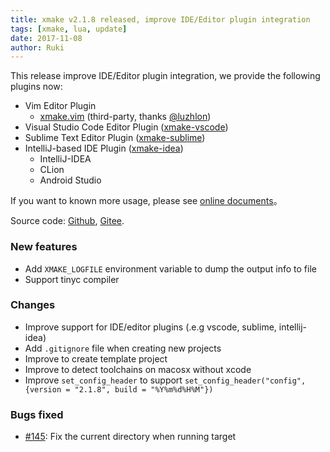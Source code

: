 ```yaml
---
title: xmake v2.1.8 released, improve IDE/Editor plugin integration
tags: [xmake, lua, update]
date: 2017-11-08
author: Ruki
---
```


This release improve IDE/Editor plugin integration, we provide the following plugins now:

- Vim Editor Plugin
  - [xmake.vim](https://github.com/luzhlon/xmake.vim) (third-party, thanks [@luzhlon](https://github.com/luzhlon))
- Visual Studio Code Editor Plugin ([xmake-vscode](https://github.com/xmake-io/xmake-vscode))
- Sublime Text Editor Plugin ([xmake-sublime](https://github.com/xmake-io/xmake-sublime))
- IntelliJ-based IDE Plugin ([xmake-idea](https://github.com/xmake-io/xmake-idea))
  - IntelliJ-IDEA 
  - CLion 
  - Android Studio 

If you want to known more usage, please see [online documents](https://xmake.io/)。

Source code: [Github](https://github.com/xmake-io/xmake), [Gitee](https://gitee.com/tboox/xmake).

### New features

* Add `XMAKE_LOGFILE` environment variable to dump the output info to file
* Support tinyc compiler

### Changes

* Improve support for IDE/editor plugins (.e.g vscode, sublime, intellij-idea)
* Add `.gitignore` file when creating new projects
* Improve to create template project
* Improve to detect toolchains on macosx without xcode
* Improve `set_config_header` to support `set_config_header("config", {version = "2.1.8", build = "%Y%m%d%H%M"})`

### Bugs fixed

* [#145](https://github.com/xmake-io/xmake/issues/145): Fix the current directory when running target